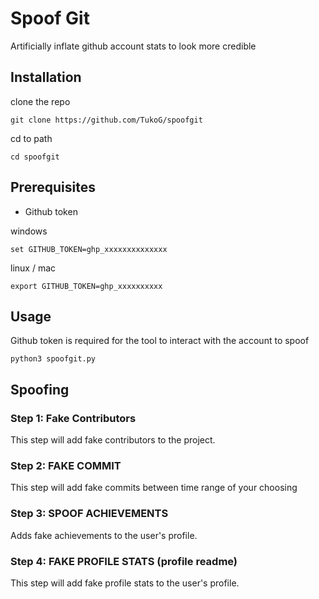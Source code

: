 # Spoof Git

Artificially inflate github account stats to look more credible

## Installation

clone the repo 
```
git clone https://github.com/TukoG/spoofgit
```

cd to path
```
cd spoofgit
```

## Prerequisites
* Github token

windows
```
set GITHUB_TOKEN=ghp_xxxxxxxxxxxxxx
```

linux / mac
```
export GITHUB_TOKEN=ghp_xxxxxxxxxx
```




## Usage
Github token is required for the tool to interact with the account to spoof


```
python3 spoofgit.py
```

## Spoofing

### Step 1: Fake Contributors
This step will add fake contributors to the project.

### Step 2: FAKE COMMIT
This step will add fake commits between time range of your choosing

### Step 3: SPOOF ACHIEVEMENTS
Adds fake achievements to the user's profile.

### Step 4: FAKE PROFILE STATS (profile readme)
This step will add fake profile stats to the user's profile.
